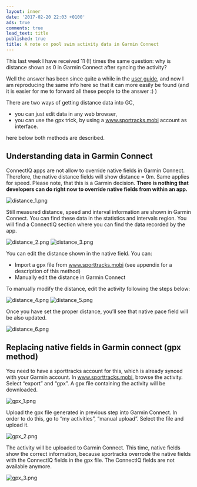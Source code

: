 ```yaml
---
layout: inner
date: '2017-02-20 22:03 +0100'
ads: true
comments: true
lead_text: title
published: true
title: A note on pool swim activity data in Garmin Connect
---
```

This last week I have received 11 (!) times the same question: why is distance shown as 0 in Garmin Connect after syncing the activity?

Well the answer has been since quite a while in the [user guide](https://danipindado.github.io/downloads/pool_swim_user_guide.pdf), and now I am reproducing the same info here so that it can more easily be found (and it is easier for me to forward all these people to the answer :) )

There are two ways of getting distance data into GC,


- you can just edit data in any web browser, 
- you can use the gpx trick, by using a www.sportracks.mobi account as interface. 

here below both methods are described. 


## Understanding data in Garmin Connect
ConnectIQ apps are not allow to override native fields in Garmin Connect. Therefore, the native distance fields will show distance = 0m.  Same applies for speed. Please note, that this is a Garmin decision. **There is nothing that developers can do right now to override native fields from within an app.**

![distance_1.png]({{site.baseurl}}/images/distance_1.png)


Still measured distance, speed and interval information are shown in Garmin Connect. You can find these data in the statistics and intervals region. You will find a ConnectIQ section where you can find the data recorded by the app.
 
![distance_2.png]({{site.baseurl}}/images/distance_2.png)
![distance_3.png]({{site.baseurl}}/images/distance_3.png)
 

You can edit the distance shown in the native field. 
You can:
-	Import a gpx file from www.sporttracks.mobi (see appendix for a description of this method)
-	Manually edit the distance in Garmin Connect

To manually modify the distance, edit the activity following the steps below:

![distance_4.png]({{site.baseurl}}/images/distance_4.png)
![distance_5.png]({{site.baseurl}}/images/distance_5.png)
 

Once you have set the proper distance, you’ll see that native pace field will be also updated.

![distance_6.png]({{site.baseurl}}/images/distance_6.png)


## Replacing native fields in Garmin connect (gpx method)
You need to have a sporttracks account for this, which is already synced with your Garmin account.
In www.sporttracks.mobi, browse the activity. 
Select “export” and “gpx”. 
A gpx file containing the activity will be downloaded.

![gpx_1.png]({{site.baseurl}}/images/gpx_1.png)
 

Upload the gpx file generated in previous step into Garmin Connect. 
In order to do this, go to “my activities”, “manual upload”. Select the file and upload it.

![gpx_2.png]({{site.baseurl}}/images/gpx_2.png)


The activity will be uploaded to Garmin Connect. 
This time, native fields show the correct information, because sportracks overrode the native fields with the ConnectIQ fields in the gpx file. The ConnectIQ fields are not available anymore.

![gpx_3.png]({{site.baseurl}}/images/gpx_3.png)
